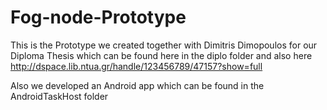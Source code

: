 # Fog-node-Prototype
This is the Prototype we created together with Dimitris Dimopoulos for our Diploma Thesis which can be found here in the diplo folder and also here http://dspace.lib.ntua.gr/handle/123456789/47157?show=full

Also we developed an Android app which can be found in the AndroidTaskHost folder
